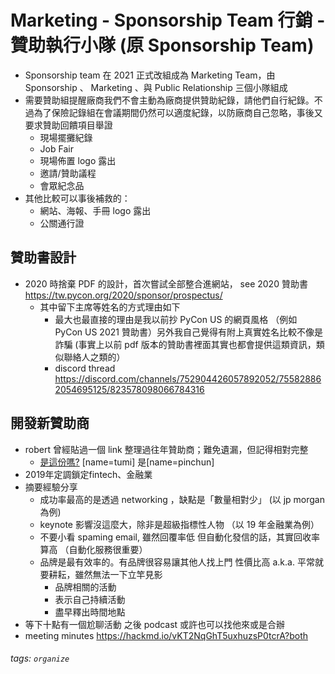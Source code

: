 # Marketing - Sponsorship Team 行銷 - 贊助執行小隊 (原 Sponsorship Team)

* Sponsorship team 在 2021 正式改組成為 Marketing Team，由 Sponsorship 、 Marketing 、與 Public Relationship 三個小隊組成
* 需要贊助組提醒廠商我們不會主動為廠商提供贊助紀錄，請他們自行紀錄。不過為了保險記錄組在會議期間仍然可以適度紀錄，以防廠商自己忽略，事後又要求贊助回饋項目舉證
    * 現場擺攤紀錄
    * Job Fair
    * 現場佈置 logo 露出
    * 邀請/贊助議程
    * 會眾紀念品
* 其他比較可以事後補救的：
    * 網站、海報、手冊 logo 露出
    * 公關通行證


## 贊助書設計

- 2020 時捨棄 PDF 的設計，首次嘗試全部整合進網站， see 2020 贊助書  https://tw.pycon.org/2020/sponsor/prospectus/
    - 其中留下主席等姓名的方式理由如下
        - 最大也最直接的理由是我以前抄 PyCon US 的網頁風格 （例如 PyCon US 2021 贊助書）另外我自己覺得有附上真實姓名比較不像是詐騙 (事實上以前 pdf 版本的贊助書裡面其實也都會提供這類資訊，類似聯絡人之類的）
        - discord thread https://discord.com/channels/752904426057892052/755828862054695125/823578098066784316


## 開發新贊助商

- robert 曾經貼過一個 link 整理過往年贊助商；難免遺漏，但記得相對完整
    - [是這份嗎?](https://docs.google.com/spreadsheets/d/13Q2EpcQlruB2pVsVCz0T77XS-o1YIUHb_iaOGrGddOU/edit#gid=68248594) [name=tumi] 是[name=pinchun]
- 2019年定調鎖定fintech、金融業
- 摘要經驗分享
    - 成功率最高的是透過 networking ，缺點是「數量相對少」 (以 jp morgan 為例)
    - keynote 影響沒這麼大，除非是超級指標性人物 （以 19 年金融業為例）
    - 不要小看 spaming email, 雖然回覆率低   但自動化發信的話，其實回收率算高 （自動化服務很重要）
    - 品牌是最有效率的。有品牌很容易讓其他人找上門  性價比高 a.k.a. 平常就要耕耘，雖然無法一下立竿見影
        - 品牌相關的活動
        - 表示自己持續活動
        - 盡早釋出時間地點
- 等下十點有一個尬聊活動   之後 podcast  或許也可以找他來或是合辦
- meeting minutes https://hackmd.io/vKT2NqGhT5uxhuzsP0tcrA?both


###### tags: `organize`